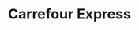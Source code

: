 ---
title: "Carrefour Express"
url: /paris/carrefour-express-rue-saint-louis-en-lile/
shop: Lebensmittel
---